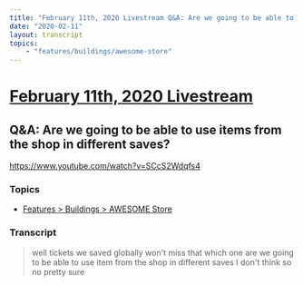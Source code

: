 ```yaml
---
title: "February 11th, 2020 Livestream Q&A: Are we going to be able to use items from the shop in different saves?"
date: "2020-02-11"
layout: transcript
topics:
    - "features/buildings/awesome-store"
---
```

# [February 11th, 2020 Livestream](../2020-02-11.md)
## Q&A: Are we going to be able to use items from the shop in different saves?
https://www.youtube.com/watch?v=SCcS2Wdqfs4

### Topics
* [Features > Buildings > AWESOME Store](../topics/features/buildings/awesome-store.md)

### Transcript

> well tickets we saved globally won't miss that which one are we going to be able to use item from the shop in different saves I don't think so no pretty sure
